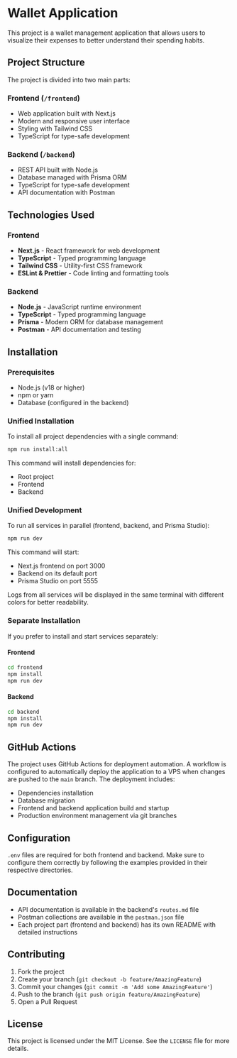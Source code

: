 # Wallet Application

This project is a wallet management application that allows users to visualize their expenses to better understand their spending habits.

## Project Structure

The project is divided into two main parts:

### Frontend (`/frontend`)

- Web application built with Next.js
- Modern and responsive user interface
- Styling with Tailwind CSS
- TypeScript for type-safe development

### Backend (`/backend`)

- REST API built with Node.js
- Database managed with Prisma ORM
- TypeScript for type-safe development
- API documentation with Postman

## Technologies Used

### Frontend

- **Next.js** - React framework for web development
- **TypeScript** - Typed programming language
- **Tailwind CSS** - Utility-first CSS framework
- **ESLint & Prettier** - Code linting and formatting tools

### Backend

- **Node.js** - JavaScript runtime environment
- **TypeScript** - Typed programming language
- **Prisma** - Modern ORM for database management
- **Postman** - API documentation and testing

## Installation

### Prerequisites

- Node.js (v18 or higher)
- npm or yarn
- Database (configured in the backend)

### Unified Installation

To install all project dependencies with a single command:

```bash
npm run install:all
```

This command will install dependencies for:

- Root project
- Frontend
- Backend

### Unified Development

To run all services in parallel (frontend, backend, and Prisma Studio):

```bash
npm run dev
```

This command will start:

- Next.js frontend on port 3000
- Backend on its default port
- Prisma Studio on port 5555

Logs from all services will be displayed in the same terminal with different colors for better readability.

### Separate Installation

If you prefer to install and start services separately:

#### Frontend

```bash
cd frontend
npm install
npm run dev
```

#### Backend

```bash
cd backend
npm install
npm run dev
```

## GitHub Actions

The project uses GitHub Actions for deployment automation. A workflow is configured to automatically deploy the application to a VPS when changes are pushed to the `main` branch. The deployment includes:

- Dependencies installation
- Database migration
- Frontend and backend application build and startup
- Production environment management via git branches

## Configuration

`.env` files are required for both frontend and backend. Make sure to configure them correctly by following the examples provided in their respective directories.

## Documentation

- API documentation is available in the backend's `routes.md` file
- Postman collections are available in the `postman.json` file
- Each project part (frontend and backend) has its own README with detailed instructions

## Contributing

1. Fork the project
2. Create your branch (`git checkout -b feature/AmazingFeature`)
3. Commit your changes (`git commit -m 'Add some AmazingFeature'`)
4. Push to the branch (`git push origin feature/AmazingFeature`)
5. Open a Pull Request

## License

This project is licensed under the MIT License. See the `LICENSE` file for more details.
